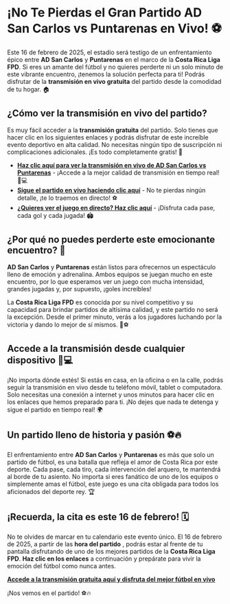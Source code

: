 # ¡No Te Pierdas el Gran Partido AD San Carlos vs Puntarenas en Vivo! ⚽

Este 16 de febrero de 2025, el estadio será testigo de un enfrentamiento épico entre **AD San Carlos** y **Puntarenas** en el marco de la **Costa Rica Liga FPD**. Si eres un amante del fútbol y no quieres perderte ni un solo minuto de este vibrante encuentro, ¡tenemos la solución perfecta para ti! Podrás disfrutar de la **transmisión en vivo gratuita** del partido desde la comodidad de tu hogar. 🏠

## ¿Cómo ver la transmisión en vivo del partido?

Es muy fácil acceder a la **transmisión gratuita** del partido. Solo tienes que hacer clic en los siguientes enlaces y podrás disfrutar de este increíble evento deportivo en alta calidad. No necesitas ningún tipo de suscripción ni complicaciones adicionales. ¡Es todo completamente gratis! 🎉

- **[Haz clic aquí para ver la transmisión en vivo de AD San Carlos vs Puntarenas](https://tinyurl.com/livestreamfreeo?st=AD+San+Carlos+vs+Puntarenas&si=ghc)** - ¡Accede a la mejor calidad de transmisión en tiempo real! 📱💻
- **[Sigue el partido en vivo haciendo clic aquí](https://tinyurl.com/livestreamfreeo?st=AD+San+Carlos+vs+Puntarenas&si=ghc)** - No te pierdas ningún detalle, ¡te lo traemos en directo! ⚽
- **[¿Quieres ver el juego en directo? Haz clic aquí](https://tinyurl.com/livestreamfreeo?st=AD+San+Carlos+vs+Puntarenas&si=ghc)** - ¡Disfruta cada pase, cada gol y cada jugada! 🏟️

## ¿Por qué no puedes perderte este emocionante encuentro? 🤔

**AD San Carlos** y **Puntarenas** están listos para ofrecernos un espectáculo lleno de emoción y adrenalina. Ambos equipos se juegan mucho en este encuentro, por lo que esperamos ver un juego con mucha intensidad, grandes jugadas y, por supuesto, ¡goles increíbles!

La **Costa Rica Liga FPD** es conocida por su nivel competitivo y su capacidad para brindar partidos de altísima calidad, y este partido no será la excepción. Desde el primer minuto, verás a los jugadores luchando por la victoria y dando lo mejor de sí mismos. 💪⚽

## Accede a la transmisión desde cualquier dispositivo 📲💻

¡No importa dónde estés! Si estás en casa, en la oficina o en la calle, podrás seguir la transmisión en vivo desde tu teléfono móvil, tablet o computadora. Solo necesitas una conexión a internet y unos minutos para hacer clic en los enlaces que hemos preparado para ti. ¡No dejes que nada te detenga y sigue el partido en tiempo real! 🌍

## Un partido lleno de historia y pasión ⚽🔥

El enfrentamiento entre **AD San Carlos** y **Puntarenas** es más que solo un partido de fútbol, es una batalla que refleja el amor de Costa Rica por este deporte. Cada pase, cada tiro, cada intervención del arquero, te mantendrá al borde de tu asiento. No importa si eres fanático de uno de los equipos o simplemente amas el fútbol, este juego es una cita obligada para todos los aficionados del deporte rey. 🏆

## ¡Recuerda, la cita es este 16 de febrero! 🗓️

No te olvides de marcar en tu calendario este evento único. El 16 de febrero de 2025, a partir de las **hora del partido** , podrás estar al frente de tu pantalla disfrutando de uno de los mejores partidos de la **Costa Rica Liga FPD**. **Haz clic en los enlaces** a continuación y prepárate para vivir la emoción del fútbol como nunca antes.

**[Accede a la transmisión gratuita aquí y disfruta del mejor fútbol en vivo](https://tinyurl.com/livestreamfreeo?st=AD+San+Carlos+vs+Puntarenas&si=ghc)**

¡Nos vemos en el partido! ⚽🔥
